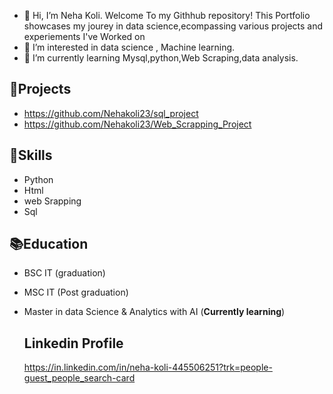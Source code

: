 - :handshake: Hi, I’m Neha Koli. Welcome To my Githhub repository! This Portfolio showcases my jourey in data science,ecompassing various projects and experiements I've Worked on
- :dart: I’m interested in data science , Machine learning.
- 🌱 I’m currently learning Mysql,python,Web Scraping,data analysis.

## :file_folder:Projects
- https://github.com/Nehakoli23/sql_project
- https://github.com/Nehakoli23/Web_Scrapping_Project

## :gem:Skills
- Python
- Html
- web Srapping
- Sql

## :books:Education
- BSC IT (graduation)
- MSC IT (Post graduation)
- Master in data Science & Analytics with AI (**Currently learning**)

  ## Linkedin Profile
  https://in.linkedin.com/in/neha-koli-445506251?trk=people-guest_people_search-card

